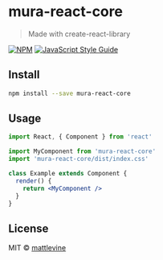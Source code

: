 # mura-react-core

> Made with create-react-library

[![NPM](https://img.shields.io/npm/v/mura-react-core.svg)](https://www.npmjs.com/package/mura-react-core) [![JavaScript Style Guide](https://img.shields.io/badge/code_style-standard-brightgreen.svg)](https://standardjs.com)

## Install

```bash
npm install --save mura-react-core
```

## Usage

```jsx
import React, { Component } from 'react'

import MyComponent from 'mura-react-core'
import 'mura-react-core/dist/index.css'

class Example extends Component {
  render() {
    return <MyComponent />
  }
}
```

## License

MIT © [mattlevine](https://github.com/murasoftware/mura-js)
